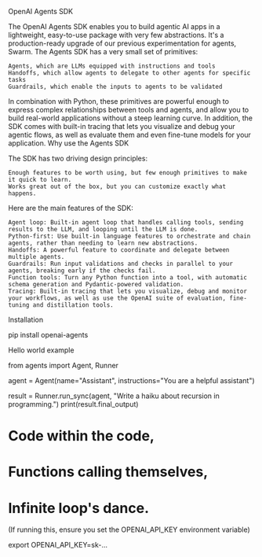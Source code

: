 OpenAI Agents SDK

The OpenAI Agents SDK enables you to build agentic AI apps in a lightweight, easy-to-use package with very few abstractions. It's a production-ready upgrade of our previous experimentation for agents, Swarm. The Agents SDK has a very small set of primitives:

    Agents, which are LLMs equipped with instructions and tools
    Handoffs, which allow agents to delegate to other agents for specific tasks
    Guardrails, which enable the inputs to agents to be validated

In combination with Python, these primitives are powerful enough to express complex relationships between tools and agents, and allow you to build real-world applications without a steep learning curve. In addition, the SDK comes with built-in tracing that lets you visualize and debug your agentic flows, as well as evaluate them and even fine-tune models for your application.
Why use the Agents SDK

The SDK has two driving design principles:

    Enough features to be worth using, but few enough primitives to make it quick to learn.
    Works great out of the box, but you can customize exactly what happens.

Here are the main features of the SDK:

    Agent loop: Built-in agent loop that handles calling tools, sending results to the LLM, and looping until the LLM is done.
    Python-first: Use built-in language features to orchestrate and chain agents, rather than needing to learn new abstractions.
    Handoffs: A powerful feature to coordinate and delegate between multiple agents.
    Guardrails: Run input validations and checks in parallel to your agents, breaking early if the checks fail.
    Function tools: Turn any Python function into a tool, with automatic schema generation and Pydantic-powered validation.
    Tracing: Built-in tracing that lets you visualize, debug and monitor your workflows, as well as use the OpenAI suite of evaluation, fine-tuning and distillation tools.

Installation

pip install openai-agents

Hello world example

from agents import Agent, Runner

agent = Agent(name="Assistant", instructions="You are a helpful assistant")

result = Runner.run_sync(agent, "Write a haiku about recursion in programming.")
print(result.final_output)

# Code within the code,
# Functions calling themselves,
# Infinite loop's dance.

(If running this, ensure you set the OPENAI_API_KEY environment variable)

export OPENAI_API_KEY=sk-...